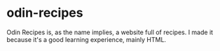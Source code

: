 # odin-recipes

Odin Recipes is, as the name implies, a website full of recipes. I made it because it's a good learning experience, mainly HTML.
